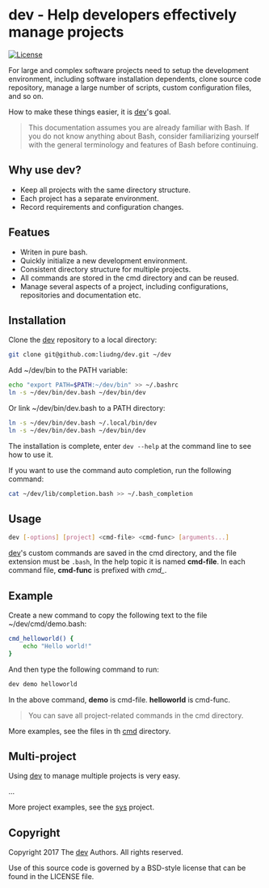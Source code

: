 # dev - Help developers effectively manage projects

[![License](https://img.shields.io/badge/license-BSD-blue.svg?style=flat)](https://github.com/liudng/dev/blob/master/LICENSE)

For large and complex software projects need to setup the development 
environment, including software installation dependents,  clone source code 
repository, manage a large number of scripts, custom configuration files, and so on.

How to make these things easier, it is [dev](https://github.com/liudng/dev)'s goal. 

> This documentation assumes you are already familiar with Bash. If you do not know anything about Bash, consider familiarizing yourself with the general terminology and features of Bash before continuing.

## Why use dev?

* Keep all projects with the same directory structure.
* Each project has a separate environment.
* Record requirements and configuration changes.

## Featues

* Writen in pure bash.
* Quickly initialize a new development environment.
* Consistent directory structure for multiple projects.
* All commands are stored in the cmd directory and can be reused.
* Manage several aspects of a project, including configurations, repositories and documentation etc.

## Installation

Clone the [dev](https://github.com/liudng/dev) repository to a local directory:

```sh
git clone git@github.com:liudng/dev.git ~/dev
```

Add ~/dev/bin to the PATH variable:

```sh
echo "export PATH=$PATH:~/dev/bin" >> ~/.bashrc
ln -s ~/dev/bin/dev.bash ~/dev/bin/dev
```

Or link ~/dev/bin/dev.bash to a PATH directory:

```sh
ln -s ~/dev/bin/dev.bash ~/.local/bin/dev
ln -s ~/dev/bin/dev.bash ~/dev/bin/dev
```

The installation is complete, enter `dev --help` at the command line to see how to use it.

If you want to use the command auto completion, run the following command:

```sh
cat ~/dev/lib/completion.bash >> ~/.bash_completion
```

## Usage

```sh
dev [-options] [project] <cmd-file> <cmd-func> [arguments...]
```

[dev](https://github.com/liudng/dev)'s custom commands are saved in the cmd directory, and the file extension 
must be `.bash`, In the help topic it is named **cmd-file**. In each command 
file, **cmd-func** is prefixed with *cmd_*.

## Example

Create a new command to copy the following text to the file ~/dev/cmd/demo.bash:

```sh
cmd_helloworld() {
    echo "Hello world!"
}
```

And then type the following command to run:

```sh
dev demo helloworld
```

In the above command, **demo** is cmd-file. **helloworld** is cmd-func.

> You can save all project-related commands in the cmd directory.

More examples, see the files in th [cmd](https://github.com/liudng/dev/tree/master/cmd) directory.

## Multi-project

Using [dev](https://github.com/liudng/dev) to manage multiple projects is very easy.

...

More project examples, see the [sys](https://github.com/liudng/sys) project.

## Copyright

Copyright 2017 The [dev](https://github.com/liudng/dev) Authors. All rights reserved.

Use of this source code is governed by a BSD-style license that can be found in the LICENSE file.

